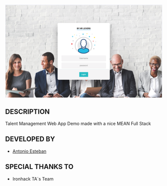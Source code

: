 <img src="https://github.com/AecDigital/HrLevers/blob/master/client/src/assets/images/Captura%20de%20pantalla%202018-10-12%20a%20las%2013.01.11.png?raw=true">

DESCRIPTION
-----------
Talent Management Web App Demo made with a nice MEAN Full Stack

DEVELOPED BY
------------
 - [Antonio Esteban](aecdigitaltransformer@gmail.com)
 

SPECIAL THANKS TO
-----------------
 - Ironhack TA´s Team
